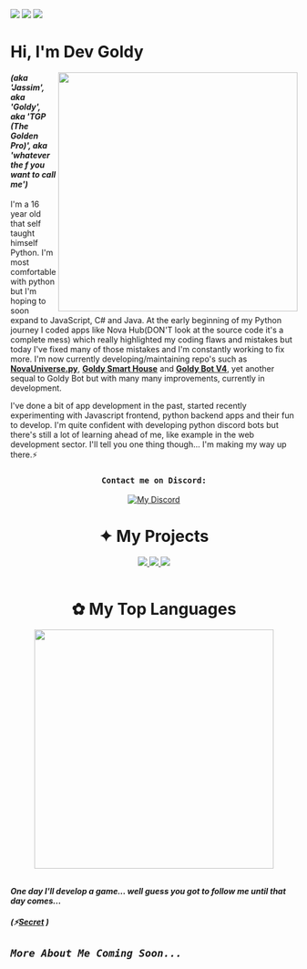 ![](https://img.shields.io/badge/✦-Python-informational?style=flat&logo=python&logoColor=white&color=ffe600) ![](https://img.shields.io/badge/•-Javascript-informational?style=flat&logo=Javascript&logoColor=white&color=ffe600) ![](https://img.shields.io/badge/•-Java-informational?style=flat&logo=Java&logoColor=white&color=ffe600)

# Hi, I'm Dev Goldy

<img align="right" src="https://c.tenor.com/aNHKkEhomm4AAAAC/anime-keyboard" width="420">

#### *(aka 'Jassim', aka 'Goldy', aka 'TGP (The Golden Pro)', aka 'whatever the f you want to call me')*

I'm a 16 year old that self taught himself Python. I'm most comfortable with python but I'm hoping to soon expand to JavaScript, C# and Java. At the early beginning of my Python journey I coded apps like Nova Hub(DON'T look at the source code it's a complete mess) which really highlighted my coding flaws and mistakes but today I've fixed many of those mistakes and I'm constantly working to fix more. I'm now currently developing/maintaining repo's such as **[NovaUniverse.py](https://github.com/NovaUniverse/NovaUniverse.py)**, **[Goldy Smart House](https://github.com/THEGOLDENPRO/Goldy-Smart-House)** and **[Goldy Bot V4](https://github.com/Goldy-Bot/Goldy-Bot-V4)**, yet another sequal to Goldy Bot but with many many improvements, currently in development.

I've done a bit of app development in the past, started recently experimenting with Javascript frontend, python backend apps and their fun to develop. I'm quite confident with developing python discord bots but there's still a lot of learning ahead of me, like example in the web development sector. I'll tell you one thing though... I'm making my way up there.⚡

<div align="middle">
 
 ### ``Contact me on Discord:``
 
 [![My Discord](https://discord-readme-badge.vercel.app/api?id=332592361307897856)](https://discord.link/aki)
</div>

# <div align="middle">✦ My Projects</div>

<div align="center">

 <a href="https://github.com/NovaUniverse/NovaUniverse.py">
  <img src="https://github-readme-stats.vercel.app/api/pin/?username=NovaUniverse&repo=NovaUniverse.py&theme=gruvbox"/>
 </a>
 
 <a href="https://github.com/THEGOLDENPRO/Goldy-Smart-House">
  <img src="https://github-readme-stats.vercel.app/api/pin/?username=THEGOLDENPRO&repo=Goldy-Smart-House&theme=gruvbox"/>
 </a>
 
 <a href="https://github.com/Goldy-Bot/Goldy-Bot-V4">
  <img src="https://github-readme-stats.vercel.app/api/pin/?username=Goldy-Bot&repo=Goldy-Bot-V4&theme=gruvbox"/>
 </a>
 
</div>

<br>

# <div align="middle">✿ My Top Languages</div>

<div align="center">
  <img src="https://github-readme-stats.vercel.app/api/top-langs/?username=THEGOLDENPRO&theme=gruvbox" width="420px"/>
</div>

<br>

***One day I'll develop a game... well guess you got to follow me until that day comes...***

##### (⚡[Secret](https://gist.github.com/THEGOLDENPRO/3ba012f94efa04ae7c216e753c882052) )

## *`More About Me Coming Soon...`*
